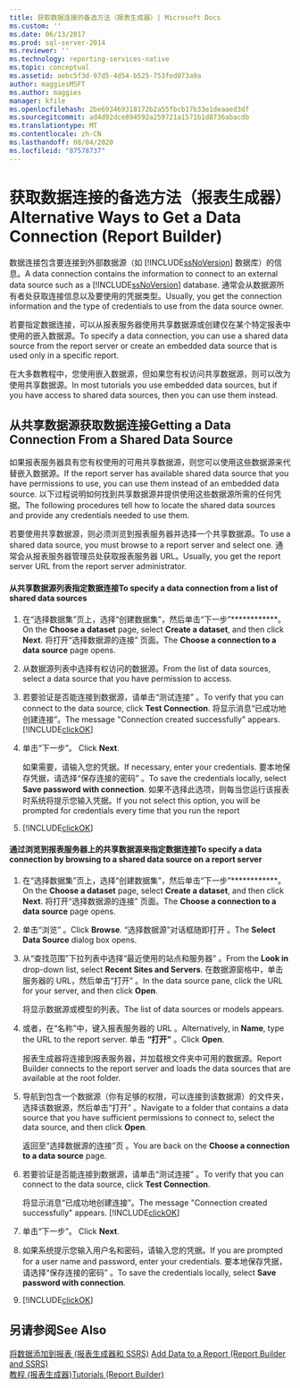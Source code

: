```yaml
---
title: 获取数据连接的备选方法（报表生成器）| Microsoft Docs
ms.custom: ''
ms.date: 06/13/2017
ms.prod: sql-server-2014
ms.reviewer: ''
ms.technology: reporting-services-native
ms.topic: conceptual
ms.assetid: aebc5f3d-97d5-4d54-b525-753fed073a9a
author: maggiesMSFT
ms.author: maggies
manager: kfile
ms.openlocfilehash: 2be693469318172b2a55fbcb17b33e1deaaed3df
ms.sourcegitcommit: ad4d92dce894592a259721a1571b1d8736abacdb
ms.translationtype: MT
ms.contentlocale: zh-CN
ms.lasthandoff: 08/04/2020
ms.locfileid: "87578737"
---
```

# <a name="alternative-ways-to-get-a-data-connection-report-builder"></a><span data-ttu-id="e6ffb-102">获取数据连接的备选方法（报表生成器）</span><span class="sxs-lookup"><span data-stu-id="e6ffb-102">Alternative Ways to Get a Data Connection (Report Builder)</span></span>
  <span data-ttu-id="e6ffb-103">数据连接包含要连接到外部数据源（如 [!INCLUDE[ssNoVersion](../includes/ssnoversion-md.md)] 数据库）的信息。</span><span class="sxs-lookup"><span data-stu-id="e6ffb-103">A data connection contains the information to connect to an external data source such as a [!INCLUDE[ssNoVersion](../includes/ssnoversion-md.md)] database.</span></span> <span data-ttu-id="e6ffb-104">通常会从数据源所有者处获取连接信息以及要使用的凭据类型。</span><span class="sxs-lookup"><span data-stu-id="e6ffb-104">Usually, you get the connection information and the type of credentials to use from the data source owner.</span></span>  
  
 <span data-ttu-id="e6ffb-105">若要指定数据连接，可以从报表服务器使用共享数据源或创建仅在某个特定报表中使用的嵌入数据源。</span><span class="sxs-lookup"><span data-stu-id="e6ffb-105">To specify a data connection, you can use a shared data source from the report server or create an embedded data source that is used only in a specific report.</span></span>  
  
 <span data-ttu-id="e6ffb-106">在大多数教程中，您使用嵌入数据源，但如果您有权访问共享数据源，则可以改为使用共享数据源。</span><span class="sxs-lookup"><span data-stu-id="e6ffb-106">In most tutorials you use embedded data sources, but if you have access to shared data sources, then you can use them instead.</span></span>  
  
## <a name="getting-a-data-connection-from-a-shared-data-source"></a><span data-ttu-id="e6ffb-107">从共享数据源获取数据连接</span><span class="sxs-lookup"><span data-stu-id="e6ffb-107">Getting a Data Connection From a Shared Data Source</span></span>  
 <span data-ttu-id="e6ffb-108">如果报表服务器具有您有权使用的可用共享数据源，则您可以使用这些数据源来代替嵌入数据源。</span><span class="sxs-lookup"><span data-stu-id="e6ffb-108">If the report server has available shared data source that you have permissions to use, you can use them instead of an embedded data source.</span></span> <span data-ttu-id="e6ffb-109">以下过程说明如何找到共享数据源并提供使用这些数据源所需的任何凭据。</span><span class="sxs-lookup"><span data-stu-id="e6ffb-109">The following procedures tell how to locate the shared data sources and provide any credentials needed to use them.</span></span>  
  
 <span data-ttu-id="e6ffb-110">若要使用共享数据源，则必须浏览到报表服务器并选择一个共享数据源。</span><span class="sxs-lookup"><span data-stu-id="e6ffb-110">To use a shared data source, you must browse to a report server and select one.</span></span> <span data-ttu-id="e6ffb-111">通常会从报表服务器管理员处获取报表服务器 URL。</span><span class="sxs-lookup"><span data-stu-id="e6ffb-111">Usually, you get the report server URL from the report server administrator.</span></span>  
  
#### <a name="to-specify-a-data-connection-from-a-list-of-shared-data-sources"></a><span data-ttu-id="e6ffb-112">从共享数据源列表指定数据连接</span><span class="sxs-lookup"><span data-stu-id="e6ffb-112">To specify a data connection from a list of shared data sources</span></span>  
  
1.  <span data-ttu-id="e6ffb-113">在“选择数据集”页上，选择“创建数据集”，然后单击“下一步”\*\*\*\*\*\*\*\*\*\*\*\*。</span><span class="sxs-lookup"><span data-stu-id="e6ffb-113">On the **Choose a dataset** page, select **Create a dataset**, and then click **Next**.</span></span> <span data-ttu-id="e6ffb-114">将打开“选择数据源的连接”  页面。</span><span class="sxs-lookup"><span data-stu-id="e6ffb-114">The **Choose a connection to a data source** page opens.</span></span>  
  
2.  <span data-ttu-id="e6ffb-115">从数据源列表中选择有权访问的数据源。</span><span class="sxs-lookup"><span data-stu-id="e6ffb-115">From the list of data sources, select a data source that you have permission to access.</span></span>  
  
3.  <span data-ttu-id="e6ffb-116">若要验证是否能连接到数据源，请单击“测试连接”  。</span><span class="sxs-lookup"><span data-stu-id="e6ffb-116">To verify that you can connect to the data source, click **Test Connection**.</span></span> <span data-ttu-id="e6ffb-117">将显示消息“已成功地创建连接”。</span><span class="sxs-lookup"><span data-stu-id="e6ffb-117">The message "Connection created successfully" appears.</span></span> [!INCLUDE[clickOK](../includes/clickok-md.md)]  
  
4.  <span data-ttu-id="e6ffb-118">单击“下一步”。 </span><span class="sxs-lookup"><span data-stu-id="e6ffb-118">Click **Next**.</span></span>  
  
     <span data-ttu-id="e6ffb-119">如果需要，请输入您的凭据。</span><span class="sxs-lookup"><span data-stu-id="e6ffb-119">If necessary, enter your credentials.</span></span> <span data-ttu-id="e6ffb-120">要本地保存凭据，请选择“保存连接的密码”  。</span><span class="sxs-lookup"><span data-stu-id="e6ffb-120">To save the credentials locally, select **Save password with connection**.</span></span> <span data-ttu-id="e6ffb-121">如果不选择此选项，则每当您运行该报表时系统将提示您输入凭据。</span><span class="sxs-lookup"><span data-stu-id="e6ffb-121">If you not select this option, you will be prompted for credentials every time that you run the report</span></span>  
  
5.  [!INCLUDE[clickOK](../includes/clickok-md.md)]  
  
#### <a name="to-specify-a-data-connection-by-browsing-to-a-shared-data-source-on-a-report-server"></a><span data-ttu-id="e6ffb-122">通过浏览到报表服务器上的共享数据源来指定数据连接</span><span class="sxs-lookup"><span data-stu-id="e6ffb-122">To specify a data connection by browsing to a shared data source on a report server</span></span>  
  
1.  <span data-ttu-id="e6ffb-123">在“选择数据集”页上，选择“创建数据集”，然后单击“下一步”\*\*\*\*\*\*\*\*\*\*\*\*。</span><span class="sxs-lookup"><span data-stu-id="e6ffb-123">On the **Choose a dataset** page, select **Create a dataset**, and then click **Next**.</span></span> <span data-ttu-id="e6ffb-124">将打开“选择数据源的连接”  页面。</span><span class="sxs-lookup"><span data-stu-id="e6ffb-124">The **Choose a connection to a data source** page opens.</span></span>  
  
2.  <span data-ttu-id="e6ffb-125">单击“浏览”  。</span><span class="sxs-lookup"><span data-stu-id="e6ffb-125">Click **Browse**.</span></span> <span data-ttu-id="e6ffb-126">“选择数据源”对话框随即打开  。</span><span class="sxs-lookup"><span data-stu-id="e6ffb-126">The **Select Data Source** dialog box opens.</span></span>  
  
3.  <span data-ttu-id="e6ffb-127">从“查找范围”下拉列表中选择“最近使用的站点和服务器”   。</span><span class="sxs-lookup"><span data-stu-id="e6ffb-127">From the **Look in** drop-down list, select **Recent Sites and Servers**.</span></span> <span data-ttu-id="e6ffb-128">在数据源窗格中，单击服务器的 URL，然后单击“打开”  。</span><span class="sxs-lookup"><span data-stu-id="e6ffb-128">In the data source pane, click the URL for your server, and then click **Open**.</span></span>  
  
     <span data-ttu-id="e6ffb-129">将显示数据源或模型的列表。</span><span class="sxs-lookup"><span data-stu-id="e6ffb-129">The list of data sources or models appears.</span></span>  
  
4.  <span data-ttu-id="e6ffb-130">或者，在“名称”中，键入报表服务器的 URL  。</span><span class="sxs-lookup"><span data-stu-id="e6ffb-130">Alternatively, in **Name**, type the URL to the report server.</span></span> <span data-ttu-id="e6ffb-131">单击 **“打开”** 。</span><span class="sxs-lookup"><span data-stu-id="e6ffb-131">Click **Open**.</span></span>  
  
     <span data-ttu-id="e6ffb-132">报表生成器将连接到报表服务器，并加载根文件夹中可用的数据源。</span><span class="sxs-lookup"><span data-stu-id="e6ffb-132">Report Builder connects to the report server and loads the data sources that are available at the root folder.</span></span>  
  
5.  <span data-ttu-id="e6ffb-133">导航到包含一个数据源（你有足够的权限，可以连接到该数据源）的文件夹，选择该数据源，然后单击“打开”  。</span><span class="sxs-lookup"><span data-stu-id="e6ffb-133">Navigate to a folder that contains a data source that you have sufficient permissions to connect to, select the data source, and then click **Open**.</span></span>  
  
     <span data-ttu-id="e6ffb-134">返回至“选择数据源的连接”页  。</span><span class="sxs-lookup"><span data-stu-id="e6ffb-134">You are back on the **Choose a connection to a data source** page.</span></span>  
  
6.  <span data-ttu-id="e6ffb-135">若要验证是否能连接到数据源，请单击“测试连接”  。</span><span class="sxs-lookup"><span data-stu-id="e6ffb-135">To verify that you can connect to the data source, click **Test Connection**.</span></span>  
  
     <span data-ttu-id="e6ffb-136">将显示消息“已成功地创建连接”。</span><span class="sxs-lookup"><span data-stu-id="e6ffb-136">The message "Connection created successfully" appears.</span></span> [!INCLUDE[clickOK](../includes/clickok-md.md)]  
  
7.  <span data-ttu-id="e6ffb-137">单击“下一步”。 </span><span class="sxs-lookup"><span data-stu-id="e6ffb-137">Click **Next**.</span></span>  
  
8.  <span data-ttu-id="e6ffb-138">如果系统提示您输入用户名和密码，请输入您的凭据。</span><span class="sxs-lookup"><span data-stu-id="e6ffb-138">If you are prompted for a user name and password, enter your credentials.</span></span> <span data-ttu-id="e6ffb-139">要本地保存凭据，请选择“保存连接的密码”  。</span><span class="sxs-lookup"><span data-stu-id="e6ffb-139">To save the credentials locally, select **Save password with connection**.</span></span>  
  
9. [!INCLUDE[clickOK](../includes/clickok-md.md)]  
  
## <a name="see-also"></a><span data-ttu-id="e6ffb-140">另请参阅</span><span class="sxs-lookup"><span data-stu-id="e6ffb-140">See Also</span></span>  
 <span data-ttu-id="e6ffb-141">[将数据添加到报表 &#40;报表生成器和 SSRS&#41;](report-data/report-datasets-ssrs.md) </span><span class="sxs-lookup"><span data-stu-id="e6ffb-141">[Add Data to a Report &#40;Report Builder and SSRS&#41;](report-data/report-datasets-ssrs.md) </span></span>  
 [<span data-ttu-id="e6ffb-142">教程 &#40;报表生成器&#41;</span><span class="sxs-lookup"><span data-stu-id="e6ffb-142">Tutorials &#40;Report Builder&#41;</span></span>](report-builder-tutorials.md)  
  
  
